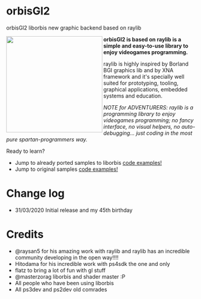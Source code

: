 # orbisGl2
orbisGl2 liborbis new graphic backend based on raylib

<img align="left" src="https://github.com/raysan5/raylib/blob/master/logo/raylib_256x256.png" width=256>

**orbisGl2 is based on raylib is a simple and easy-to-use library to enjoy videogames programming.**

raylib is highly inspired by Borland BGI graphics lib and by XNA framework and it's specially well suited for prototyping, tooling, graphical applications, embedded systems and education.

*NOTE for ADVENTURERS: raylib is a programming library to enjoy videogames programming; no fancy interface, no visual helpers, no auto-debugging... just coding in the most pure spartan-programmers way.*

Ready to learn? 
- Jump to already ported samples to liborbis [code examples!](https://github.com/orbisdev/orbisGl2samples)
- Jump to original samples [code examples!](http://www.raylib.com/examples.html)


 Change log
===========================
 - 31/03/2020 Initial release and my 45th birthday
 

  Credits
===========================
  
 - @raysan5 for his amazing work with raylib and raylib has an incredible community developing in the open way!!!!
 - Hitodama for his incredible work with ps4sdk the one and only 
 - flatz to bring a lot of fun with gl stuff
 - @masterzorag liborbis and shader master :P
 - All people who have been using liborbis
 - All ps3dev and ps2dev old comrades
 
